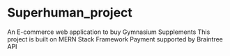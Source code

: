 # Superhuman_project
An E-commerce web application to buy Gymnasium Supplements 
This project is built on MERN Stack Framework 
Payment supported by Braintree API


